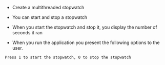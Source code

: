 * Create a multithreaded stopwatch
* You can start and stop  a stopwatch
* When you start the stopwatch and stop it, you display the number of seconds it ran

* When you run the application you present the following options to the user.

```
Press 1 to start the stopwatch, 0 to stop the stopwatch
```